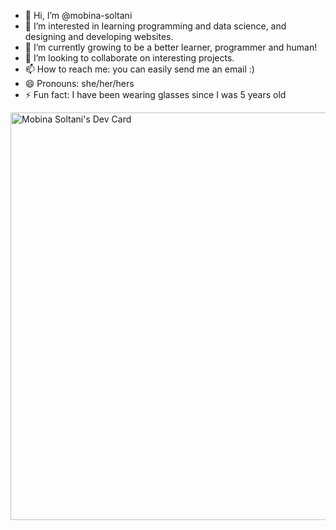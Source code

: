 - 👋 Hi, I’m @mobina-soltani
- 👀 I’m interested in learning programming and data science, and designing and developing websites.
- 🌱 I’m currently growing to be a better learner, programmer and human!
- 💞️ I’m looking to collaborate on interesting projects.
- 📫 How to reach me: you can easily send me an email :)
- 😄 Pronouns: she/her/hers
- ⚡ Fun fact: I have been wearing glasses since I was 5 years old

<!---
mobina-soltani/mobina-soltani is a ✨ special ✨ repository because its `README.md` (this file) appears on your GitHub profile.
You can click the Preview link to take a look at your changes.
--->
<a href="https://app.daily.dev/mobinasoltani"><img src="https://api.daily.dev/devcards/v2/QduSJ5X4A9fssChOsDsEY.png?type=wide&r=2m2" width="652" alt="Mobina Soltani's Dev Card"/></a>
